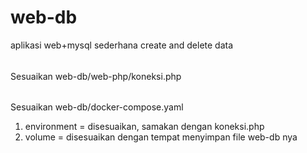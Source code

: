 # web-db
aplikasi web+mysql sederhana create and delete data

######
Sesuaikan web-db/web-php/koneksi.php
######

######
Sesuaikan web-db/docker-compose.yaml
1. environment = disesuaikan, samakan dengan koneksi.php
2. volume = disesuaikan dengan tempat menyimpan file web-db nya
######

